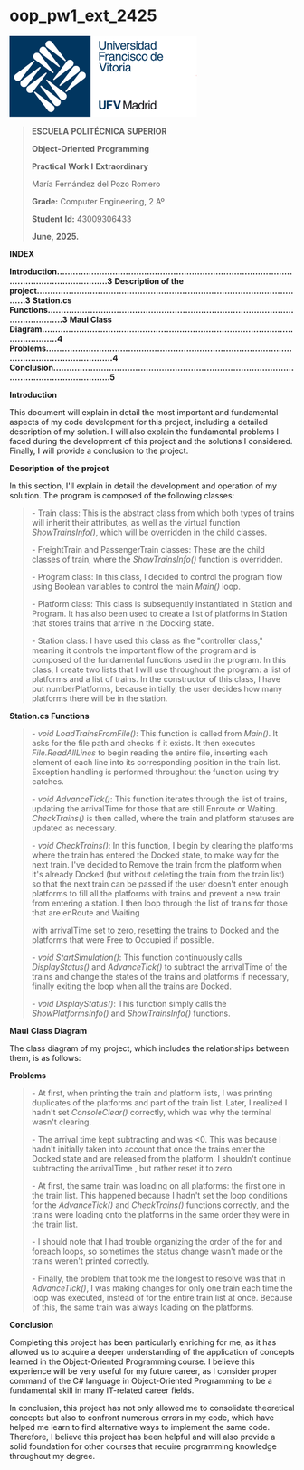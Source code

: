 # oop_pw1_ext_2425
<img src="repoPictures/Logo_UFV.jpg"
style="width:3.44792in;height:1.48958in" />

> **ESCUELA** **POLITÉCNICA** **SUPERIOR**
>
> **Object-Oriented** **Programming**
>
> **Practical** **Work** **I** **Extraordinary**
>
> María Fernández del Pozo Romero
>
> **Grade:** Computer Engineering, 2 Aº
>
> **Student** **Id:** 43009306433
>
> **June,** **2025.**

**INDEX**

**Introduction..............................................................................................................................3**
**Description of the project.......................................................................................................3** 
**Station.cs Functions.................................................................................................................3** 
**Maui Class Diagram.................................................................................................................4**
**Problems....................................................................................................................................4**
**Conclusion.................................................................................................................................5**

**Introduction**

This document will explain in detail the most important and fundamental
aspects of my code development for this project, including a detailed
description of my solution. I will also explain the fundamental problems
I faced during the development of this project and the solutions I
considered. Finally, I will provide a conclusion to the project.

**Description** **of** **the** **project**

In this section, I'll explain in detail the development and operation of
my solution. The program is composed of the following classes:

> \- Train class: This is the abstract class from which both types of
> trains will inherit their attributes, as well as the virtual function
> *ShowTrainsInfo()*, which will be overridden in the child classes.
>
> \- FreightTrain and PassengerTrain classes: These are the child
> classes of train, where the *ShowTrainsInfo()* function is overridden.
>
> \- Program class: In this class, I decided to control the program flow
> using Boolean variables to control the main *Main()* loop.
>
> \- Platform class: This class is subsequently instantiated in Station
> and Program. It has also been used to create a list of platforms in
> Station that stores trains that arrive in the Docking state.
>
> \- Station class: I have used this class as the "controller class,"
> meaning it controls the important flow of the program and is composed
> of the fundamental functions used in the program. In this class, I
> create two lists that I will use throughout the program: a list of
> platforms and a list of trains. In the constructor of this class, I
> have put numberPlatforms, because initially, the user decides how many
> platforms there will be in the station.

**Station.cs** **Functions**

> \- *void* *LoadTrainsFromFile()*: This function is called from
> *Main()*. It asks for the file path and checks if it exists. It then
> executes *File.ReadAllLines* to begin reading the entire file,
> inserting each element of each line into its corresponding position in
> the train list. Exception handling is performed throughout the
> function using try catches.
>
> \- *void* *AdvanceTick()*: This function iterates through the list of
> trains, updating the arrivalTime for those that are still Enroute or
> Waiting. *CheckTrains()* is then called, where the train and platform
> statuses are updated as necessary.
>
> \- *void* *CheckTrains()*: In this function, I begin by clearing the
> platforms where the train has entered the Docked state, to make way
> for the next train. I've decided to Remove the train from the platform
> when it's already Docked (but without deleting the train from the
> train list) so that the next train can be passed if the user doesn't
> enter enough platforms to fill all the platforms with trains and
> prevent a new train from entering a station. I then loop through the
> list of trains for those that are enRoute and Waiting
>
> with arrivalTime set to zero, resetting the trains to Docked and the
> platforms that were Free to Occupied if possible.
>
> \- *void* *StartSimulation()*: This function continuously calls
> *DisplayStatus()* and *AdvanceTick()* to subtract the arrivalTime of
> the trains and change the states of the trains and platforms if
> necessary, finally exiting the loop when all the trains are Docked.
>
> \- *void* *DisplayStatus()*: This function simply calls the
> *ShowPlatformsInfo()* and *ShowTrainsInfo()* functions.

**Maui** **Class** **Diagram**

The class diagram of my project, which includes the relationships
between them, is as follows:

**Problems**

> \- At first, when printing the train and platform lists, I was
> printing duplicates of the platforms and part of the train list.
> Later, I realized I hadn't set *ConsoleClear()* correctly, which was
> why the terminal wasn't clearing.
>
> \- The arrival time kept subtracting and was \<0. This was because I
> hadn't initially taken into account that once the trains enter the
> Docked state and are released from the platform, I shouldn't continue
> subtracting the arrivalTime , but rather reset it to zero.
>
> \- At first, the same train was loading on all platforms: the first
> one in the train list. This happened because I hadn't set the loop
> conditions for the *AdvanceTick()* and *CheckTrains()* functions
> correctly, and the trains were loading onto the platforms in the same
> order they were in the train list.
>
> \- I should note that I had trouble organizing the order of the for
> and foreach loops, so sometimes the status change wasn't made or the
> trains weren't printed correctly.
>
> \- Finally, the problem that took me the longest to resolve was that
> in *AdvanceTick()*, I was making changes for only one train each time
> the loop was executed, instead of for the entire train list at once.
> Because of this, the same train was always loading on the platforms.

**Conclusion**

Completing this project has been particularly enriching for me, as it
has allowed us to acquire a deeper understanding of the application of
concepts learned in the Object-Oriented Programming course. I believe
this experience will be very useful for my future career, as I consider
proper command of the C# language in Object-Oriented Programming to be a
fundamental skill in many IT-related career fields.

In conclusion, this project has not only allowed me to consolidate
theoretical concepts but also to confront numerous errors in my code,
which have helped me learn to find alternative ways to implement the same code. 
Therefore, I believe this project has been helpful and will also provide a solid 
foundation for other courses that require programming knowledge throughout my degree.

